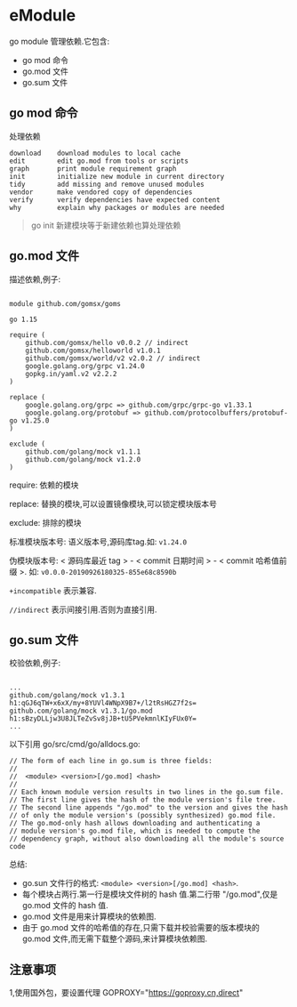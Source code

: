 # eModule

go module 管理依赖.它包含:

- go mod 命令
- go.mod 文件
- go.sum 文件

## go mod 命令

处理依赖

```
download    download modules to local cache
edit        edit go.mod from tools or scripts
graph       print module requirement graph
init        initialize new module in current directory
tidy        add missing and remove unused modules
vendor      make vendored copy of dependencies
verify      verify dependencies have expected content
why         explain why packages or modules are needed
```

> go init 新建模块等于新建依赖也算处理依赖

## go.mod 文件

描述依赖,例子:

```

module github.com/gomsx/goms

go 1.15

require (
	github.com/gomsx/hello v0.0.2 // indirect
	github.com/gomsx/helloworld v1.0.1
	github.com/gomsx/world/v2 v2.0.2 // indirect
	google.golang.org/grpc v1.24.0
	gopkg.in/yaml.v2 v2.2.2
)

replace (
	google.golang.org/grpc => github.com/grpc/grpc-go v1.33.1
	google.golang.org/protobuf => github.com/protocolbuffers/protobuf-go v1.25.0
)

exclude (
	github.com/golang/mock v1.1.1
	github.com/golang/mock v1.2.0
)
```

require: 依赖的模块

replace: 替换的模块,可以设置镜像模块,可以锁定模块版本号

exclude: 排除的模块

标准模块版本号: 语义版本号,源码库tag.如: `v1.24.0`

伪模块版本号: < 源码库最近 tag > - < commit 日期时间 > - < commit 哈希值前缀 >. 如: `v0.0.0-20190926180325-855e68c8590b`

`+incompatible` 表示兼容.

`//indirect` 表示间接引用.否则为直接引用.

## go.sum 文件

校验依赖,例子:

```

...
github.com/golang/mock v1.3.1 h1:qGJ6qTW+x6xX/my+8YUVl4WNpX9B7+/l2tRsHGZ7f2s=
github.com/golang/mock v1.3.1/go.mod h1:sBzyDLLjw3U8JLTeZvSv8jJB+tU5PVekmnlKIyFUx0Y=
...

```

以下引用 go/src/cmd/go/alldocs.go:

```
// The form of each line in go.sum is three fields:
//
// 	<module> <version>[/go.mod] <hash>
//
// Each known module version results in two lines in the go.sum file.
// The first line gives the hash of the module version's file tree.
// The second line appends "/go.mod" to the version and gives the hash
// of only the module version's (possibly synthesized) go.mod file.
// The go.mod-only hash allows downloading and authenticating a
// module version's go.mod file, which is needed to compute the
// dependency graph, without also downloading all the module's source code
```

总结:

- go.sun 文件行的格式: `<module> <version>[/go.mod] <hash>`.
- 每个模块占两行.第一行是模块文件树的 hash 值.第二行带 "/go.mod",仅是 go.mod 文件的 hash 值.
- go.mod 文件是用来计算模块的依赖图.
- 由于 go.mod 文件的哈希值的存在,只需下载并校验需要的版本模块的 go.mod 文件,而无需下载整个源码,来计算模块依赖图.

## 注意事项

1,使用国外包，要设置代理 GOPROXY="https://goproxy.cn,direct"
